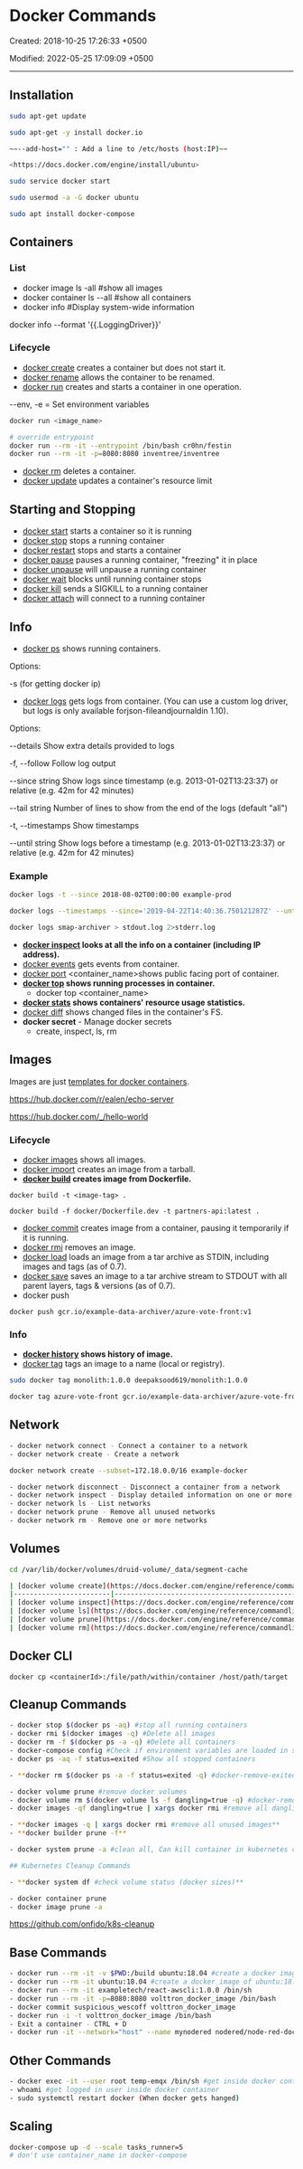 # Docker Commands

Created: 2018-10-25 17:26:33 +0500

Modified: 2022-05-25 17:09:09 +0500

---

## Installation

```bash
sudo apt-get update

sudo apt-get -y install docker.io

~~--add-host="" : Add a line to /etc/hosts (host:IP)~~

<https://docs.docker.com/engine/install/ubuntu>

sudo service docker start

sudo usermod -a -G docker ubuntu

sudo apt install docker-compose
```

## Containers

### List

- docker image ls -all #show all images
- docker container ls --all #show all containers
- docker info #Display system-wide information

docker info --format '{{.LoggingDriver}}'

### Lifecycle

- [docker create](https://docs.docker.com/engine/reference/commandline/create) creates a container but does not start it.
- [docker rename](https://docs.docker.com/engine/reference/commandline/rename/) allows the container to be renamed.
- [docker run](https://docs.docker.com/engine/reference/commandline/run) creates and starts a container in one operation.

--env, -e = Set environment variables

```bash
docker run <image_name>

# override entrypoint
docker run --rm -it --entrypoint /bin/bash cr0hn/festin
docker run --rm -it -p=8080:8080 inventree/inventree
```

- [docker rm](https://docs.docker.com/engine/reference/commandline/rm) deletes a container.
- [docker update](https://docs.docker.com/engine/reference/commandline/update/) updates a container's resource limit

## Starting and Stopping

- [docker start](https://docs.docker.com/engine/reference/commandline/start) starts a container so it is running
- [docker stop](https://docs.docker.com/engine/reference/commandline/stop) stops a running container
- [docker restart](https://docs.docker.com/engine/reference/commandline/restart) stops and starts a container
- [docker pause](https://docs.docker.com/engine/reference/commandline/pause/) pauses a running container, "freezing" it in place
- [docker unpause](https://docs.docker.com/engine/reference/commandline/unpause/) will unpause a running container
- [docker wait](https://docs.docker.com/engine/reference/commandline/wait) blocks until running container stops
- [docker kill](https://docs.docker.com/engine/reference/commandline/kill) sends a SIGKILL to a running container
- [docker attach](https://docs.docker.com/engine/reference/commandline/attach) will connect to a running container

## Info

- [docker ps](https://docs.docker.com/engine/reference/commandline/ps) shows running containers.

Options:

-s (for getting docker ip)

- [docker logs](https://docs.docker.com/engine/reference/commandline/logs) gets logs from container. (You can use a custom log driver, but logs is only available forjson-fileandjournaldin 1.10).

Options:

--details Show extra details provided to logs

-f, --follow Follow log output

--since string Show logs since timestamp (e.g. 2013-01-02T13:23:37) or relative (e.g. 42m for 42 minutes)

--tail string Number of lines to show from the end of the logs (default "all")

-t, --timestamps Show timestamps

--until string Show logs before a timestamp (e.g. 2013-01-02T13:23:37) or relative (e.g. 42m for 42 minutes)

### Example

```bash
docker logs -t --since 2018-08-02T00:00:00 example-prod

docker logs --timestamps --since='2019-04-22T14:40:36.750121287Z' --until='2019-04-22T15:30:36.750121287Z' kafkaconsumer_kafka-smap-consumer.1.7uq0n8eysgxf5wnx0pbu4lwcx

docker logs smap-archiver > stdout.log 2>stderr.log
```

- **[docker inspect](https://docs.docker.com/engine/reference/commandline/inspect) looks at all the info on a container (including IP address).**
- [docker events](https://docs.docker.com/engine/reference/commandline/events) gets events from container.
- [docker port](https://docs.docker.com/engine/reference/commandline/port) <container_name>shows public facing port of container.
- **[docker top](https://docs.docker.com/engine/reference/commandline/top) shows running processes in container.**
  - docker top <container_name>
- **[docker stats](https://docs.docker.com/engine/reference/commandline/stats) shows containers' resource usage statistics.**
- [docker diff](https://docs.docker.com/engine/reference/commandline/diff) shows changed files in the container's FS.
- **docker secret** - Manage docker secrets
  - create, inspect, ls, rm

## Images

Images are just [templates for docker containers](https://docs.docker.com/engine/understanding-docker/#how-does-a-docker-image-work).

<https://hub.docker.com/r/ealen/echo-server>

<https://hub.docker.com/_/hello-world>

### Lifecycle

- [docker images](https://docs.docker.com/engine/reference/commandline/images) shows all images.
- [docker import](https://docs.docker.com/engine/reference/commandline/import) creates an image from a tarball.
- **[docker build](https://docs.docker.com/engine/reference/commandline/build) creates image from Dockerfile.**

`docker build -t <image-tag> .`

`docker build -f docker/Dockerfile.dev -t partners-api:latest .`

- [docker commit](https://docs.docker.com/engine/reference/commandline/commit) creates image from a container, pausing it temporarily if it is running.
- [docker rmi](https://docs.docker.com/engine/reference/commandline/rmi) removes an image.
- [docker load](https://docs.docker.com/engine/reference/commandline/load) loads an image from a tar archive as STDIN, including images and tags (as of 0.7).
- [docker save](https://docs.docker.com/engine/reference/commandline/save) saves an image to a tar archive stream to STDOUT with all parent layers, tags & versions (as of 0.7).
- docker push

`docker push gcr.io/example-data-archiver/azure-vote-front:v1`

### Info

- **[docker history](https://docs.docker.com/engine/reference/commandline/history) shows history of image.**
- [docker tag](https://docs.docker.com/engine/reference/commandline/tag) tags an image to a name (local or registry).

```bash
sudo docker tag monolith:1.0.0 deepaksood619/monolith:1.0.0

docker tag azure-vote-front gcr.io/example-data-archiver/azure-vote-front:v1
```

## Network

```bash
- docker network connect - Connect a container to a network
- docker network create - Create a network

docker network create --subset=172.18.0.0/16 example-docker

- docker network disconnect - Disconnect a container from a network
- docker network inspect - Display detailed information on one or more networks
- docker network ls - List networks
- docker network prune - Remove all unused networks
- docker network rm - Remove one or more networks
```

## Volumes

```bash
cd /var/lib/docker/volumes/druid-volume/_data/segment-cache

| [docker volume create](https://docs.docker.com/engine/reference/commandline/volume_create/)   | Create a volume                                     |
|------------------------|------------------------------------------------|
| [docker volume inspect](https://docs.docker.com/engine/reference/commandline/volume_inspect/) | Display detailed information on one or more volumes |
| [docker volume ls](https://docs.docker.com/engine/reference/commandline/volume_ls/)           | List volumes                                        |
| [docker volume prune](https://docs.docker.com/engine/reference/commandline/volume_prune/)     | Remove all unused local volumes                     |
| [docker volume rm](https://docs.docker.com/engine/reference/commandline/volume_rm/)           | Remove one or more volumes                          |
```

## Docker CLI

`docker cp <containerId>:/file/path/within/container /host/path/target`

## Cleanup Commands

```bash
- docker stop $(docker ps -aq) #stop all running containers
- docker rmi $(docker images -q) #Delete all images
- docker rm -f $(docker ps -a -q) #Delete all containers
- docker-compose config #Check if environment variables are loaded in source
- docker ps -aq -f status=exited #Show all stopped containers

- **docker rm $(docker ps -a -f status=exited -q) #docker-remove-exited-containers**

- docker volume prune #remove docker volumes
- docker volume rm $(docker volume ls -f dangling=true -q) #docker-remove-dangling-volumes
- docker images -qf dangling=true | xargs docker rmi #remove all dangling images

- **docker images -q | xargs docker rmi #remove all unused images**
- **docker builder prune -f**

- docker system prune -a #clean all, Can kill container in kubernetes cluster

## Kubernetes Cleanup Commands

- **docker system df #check volume status (docker sizes)**

- docker container prune
- docker image prune -a
```

<https://github.com/onfido/k8s-cleanup>

## Base Commands

```bash
- docker run --rm -it -v $PWD:/build ubuntu:18.04 #create a docker image of ubuntu:18.04
- docker run --rm -it ubuntu:18.04 #create a docker image of ubuntu:18.04
- docker run --rm -it exampletech/react-awscli:1.0.0 /bin/sh
- docker run --rm -it -p=8080:8080 volttron_docker_image /bin/bash
- docker commit suspicious_wescoff volttron_docker_image
- docker run -i -t volttron_docker_image /bin/bash
- Exit a container - CTRL + D
- docker run -it --network="host" --name mynodered nodered/node-red-docker #for binding docker to localhost, published ports doesn't work when --network="host" is used
```

## Other Commands

```bash
- docker exec -it --user root temp-emqx /bin/sh #get inside docker container as user root
- whoami #get logged in user inside docker container
- sudo systemctl restart docker (When docker gets hanged)
```

## Scaling

```bash
docker-compose up -d --scale tasks_runner=5
# don't use container_name in docker-compose
```